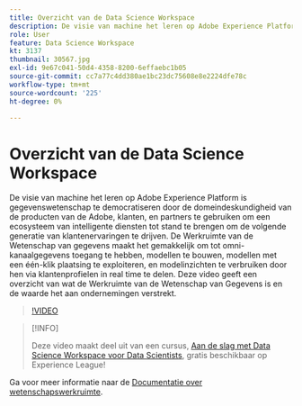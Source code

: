 ```yaml
---
title: Overzicht van de Data Science Workspace
description: De visie van machine het leren op Adobe Experience Platform is gegevenswetenschap te democratiseren door de domeindeskundigheid van de producten van de Adobe, klanten, en partners te gebruiken om een ecosysteem van intelligente diensten tot stand te brengen om de volgende generatie van klantenervaringen te drijven. De Werkruimte van de Wetenschap van gegevens maakt het gemakkelijk om tot omni-kanaalgegevens toegang te hebben, modellen te bouwen, modellen met een één-klik plaatsing te exploiteren, en modelinzichten te verbruiken door hen via klantenprofielen in real time te delen. Deze video geeft een overzicht van wat de Werkruimte van de Wetenschap van Gegevens is en de waarde het aan ondernemingen verstrekt.
role: User
feature: Data Science Workspace
kt: 3137
thumbnail: 30567.jpg
exl-id: 9e67c041-50d4-4358-8200-6effaebc1b05
source-git-commit: cc7a77c4dd380ae1bc23dc75608e8e2224dfe78c
workflow-type: tm+mt
source-wordcount: '225'
ht-degree: 0%

---
```


# Overzicht van de Data Science Workspace

De visie van machine het leren op Adobe Experience Platform is gegevenswetenschap te democratiseren door de domeindeskundigheid van de producten van de Adobe, klanten, en partners te gebruiken om een ecosysteem van intelligente diensten tot stand te brengen om de volgende generatie van klantenervaringen te drijven. De Werkruimte van de Wetenschap van gegevens maakt het gemakkelijk om tot omni-kanaalgegevens toegang te hebben, modellen te bouwen, modellen met een één-klik plaatsing te exploiteren, en modelinzichten te verbruiken door hen via klantenprofielen in real time te delen. Deze video geeft een overzicht van wat de Werkruimte van de Wetenschap van Gegevens is en de waarde het aan ondernemingen verstrekt.

>[!VIDEO](https://video.tv.adobe.com/v/30567?quality=12&learn=on)

>[!INFO]
>
> Deze video maakt deel uit van een cursus, [Aan de slag met Data Science Workspace voor Data Scientists](https://experienceleague.adobe.com/?recommended=ExperiencePlatform-U-1-2021.1.dsw), gratis beschikbaar op Experience League!

Ga voor meer informatie naar de [Documentatie over wetenschapswerkruimte](https://experienceleague.adobe.com/docs/experience-platform/data-science-workspace/home.html).